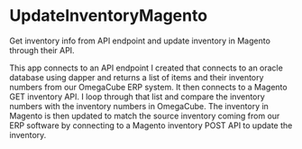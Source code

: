 # UpdateInventoryMagento
Get inventory info from API endpoint and update inventory in Magento through their API.

This app connects to an API endpoint I created that connects to an oracle database using dapper and returns a list of items and their inventory numbers from our OmegaCube ERP system.  It then connects to a Magento GET inventory API. I loop through that list and compare the inventory numbers with the inventory numbers in OmegaCube. The inventory in Magento is then updated to match the source inventory coming from our ERP software by connecting to a Magento inventory POST API to update the inventory.
